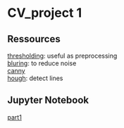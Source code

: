 # CV_project 1

## Ressources

[thresholding](https://docs.opencv.org/master/d7/d4d/tutorial_py_thresholding.html): useful as preprocessing  
[bluring](https://docs.opencv.org/master/d4/d13/tutorial_py_filtering.html): to reduce noise  
[canny](https://docs.opencv.org/master/da/d22/tutorial_py_canny.html)  
[hough](https://docs.opencv.org/master/d6/d10/tutorial_py_houghlines.html): detect lines  

## Jupyter Notebook

[part1](tasks.ipynb)


